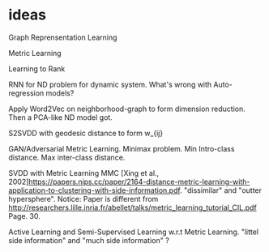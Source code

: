 # ideas
 Graph Reprensentation Learning
 
 Metric Learning
 
 Learning to Rank
 
 RNN for ND problem for dynamic system. What's wrong with Auto-regression models?
 
 Apply Word2Vec on neighborhood-graph to form dimension reduction. Then a PCA-like ND model got.
 
 S2SVDD with geodesic distance to form w_{ij}
 
 GAN/Adversarial Metric Learning. Minimax problem. Min Intro-class distance. Max inter-class distance.
 
 SVDD with Metric Learning MMC [Xing et al., 2002]https://papers.nips.cc/paper/2164-distance-metric-learning-with-application-to-clustering-with-side-information.pdf. "dissimilar" and "outter hypersphere". Notice: Paper is different from http://researchers.lille.inria.fr/abellet/talks/metric_learning_tutorial_CIL.pdf Page. 30.
 
 Active Learning and Semi-Supervised Learning w.r.t Metric Learning. "littel side information" and "much side information" ?

